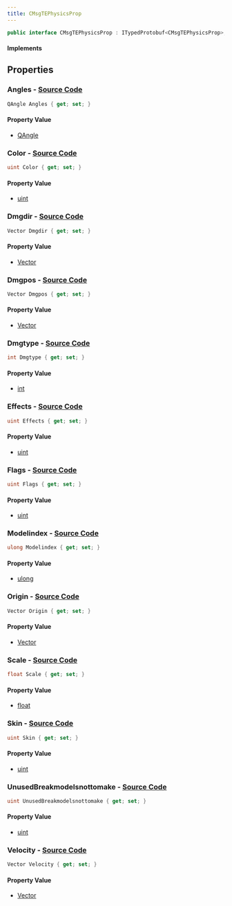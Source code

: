 ```yaml
---
title: CMsgTEPhysicsProp
---
```


```csharp
public interface CMsgTEPhysicsProp : ITypedProtobuf<CMsgTEPhysicsProp>, INativeHandle, INetMessage<CMsgTEPhysicsProp>, IDisposable
```

#### Implements

## Properties

### **Angles** - [Source Code](https://github.com/swiftly-solution/swiftlys2/blob/main/managed/src/SwiftlyS2.Generated/Protobufs/Interfaces/CMsgTEPhysicsProp.cs#L24)

```csharp
QAngle Angles { get; set; }
```

#### Property Value

- [QAngle](/docs/api/shared/natives/qangle)

### **Color** - [Source Code](https://github.com/swiftly-solution/swiftlys2/blob/main/managed/src/SwiftlyS2.Generated/Protobufs/Interfaces/CMsgTEPhysicsProp.cs#L36)

```csharp
uint Color { get; set; }
```

#### Property Value

- [uint](https://learn.microsoft.com/dotnet/api/system.uint32)

### **Dmgdir** - [Source Code](https://github.com/swiftly-solution/swiftlys2/blob/main/managed/src/SwiftlyS2.Generated/Protobufs/Interfaces/CMsgTEPhysicsProp.cs#L51)

```csharp
Vector Dmgdir { get; set; }
```

#### Property Value

- [Vector](/docs/api/shared/natives/vector)

### **Dmgpos** - [Source Code](https://github.com/swiftly-solution/swiftlys2/blob/main/managed/src/SwiftlyS2.Generated/Protobufs/Interfaces/CMsgTEPhysicsProp.cs#L48)

```csharp
Vector Dmgpos { get; set; }
```

#### Property Value

- [Vector](/docs/api/shared/natives/vector)

### **Dmgtype** - [Source Code](https://github.com/swiftly-solution/swiftlys2/blob/main/managed/src/SwiftlyS2.Generated/Protobufs/Interfaces/CMsgTEPhysicsProp.cs#L54)

```csharp
int Dmgtype { get; set; }
```

#### Property Value

- [int](https://learn.microsoft.com/dotnet/api/system.int32)

### **Effects** - [Source Code](https://github.com/swiftly-solution/swiftlys2/blob/main/managed/src/SwiftlyS2.Generated/Protobufs/Interfaces/CMsgTEPhysicsProp.cs#L33)

```csharp
uint Effects { get; set; }
```

#### Property Value

- [uint](https://learn.microsoft.com/dotnet/api/system.uint32)

### **Flags** - [Source Code](https://github.com/swiftly-solution/swiftlys2/blob/main/managed/src/SwiftlyS2.Generated/Protobufs/Interfaces/CMsgTEPhysicsProp.cs#L30)

```csharp
uint Flags { get; set; }
```

#### Property Value

- [uint](https://learn.microsoft.com/dotnet/api/system.uint32)

### **Modelindex** - [Source Code](https://github.com/swiftly-solution/swiftlys2/blob/main/managed/src/SwiftlyS2.Generated/Protobufs/Interfaces/CMsgTEPhysicsProp.cs#L39)

```csharp
ulong Modelindex { get; set; }
```

#### Property Value

- [ulong](https://learn.microsoft.com/dotnet/api/system.uint64)

### **Origin** - [Source Code](https://github.com/swiftly-solution/swiftlys2/blob/main/managed/src/SwiftlyS2.Generated/Protobufs/Interfaces/CMsgTEPhysicsProp.cs#L18)

```csharp
Vector Origin { get; set; }
```

#### Property Value

- [Vector](/docs/api/shared/natives/vector)

### **Scale** - [Source Code](https://github.com/swiftly-solution/swiftlys2/blob/main/managed/src/SwiftlyS2.Generated/Protobufs/Interfaces/CMsgTEPhysicsProp.cs#L45)

```csharp
float Scale { get; set; }
```

#### Property Value

- [float](https://learn.microsoft.com/dotnet/api/system.single)

### **Skin** - [Source Code](https://github.com/swiftly-solution/swiftlys2/blob/main/managed/src/SwiftlyS2.Generated/Protobufs/Interfaces/CMsgTEPhysicsProp.cs#L27)

```csharp
uint Skin { get; set; }
```

#### Property Value

- [uint](https://learn.microsoft.com/dotnet/api/system.uint32)

### **UnusedBreakmodelsnottomake** - [Source Code](https://github.com/swiftly-solution/swiftlys2/blob/main/managed/src/SwiftlyS2.Generated/Protobufs/Interfaces/CMsgTEPhysicsProp.cs#L42)

```csharp
uint UnusedBreakmodelsnottomake { get; set; }
```

#### Property Value

- [uint](https://learn.microsoft.com/dotnet/api/system.uint32)

### **Velocity** - [Source Code](https://github.com/swiftly-solution/swiftlys2/blob/main/managed/src/SwiftlyS2.Generated/Protobufs/Interfaces/CMsgTEPhysicsProp.cs#L21)

```csharp
Vector Velocity { get; set; }
```

#### Property Value

- [Vector](/docs/api/shared/natives/vector)

